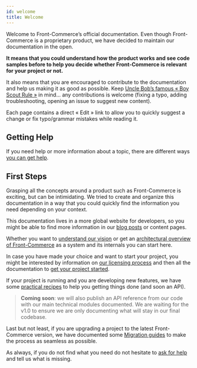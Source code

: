 ```yaml
---
id: welcome
title: Welcome
---
```


Welcome to Front-Commerce’s official documentation. Even though Front-Commerce
is a proprietary product, we have decided to maintain our documentation in the
open.

**It means that you could understand how the product works and see code samples
before to help you decide whether Front-Commerce is relevant for your project or
not.**

It also means that you are encouraged to contribute to the documentation and
help us making it as good as possible. Keep
[Uncle Bob’s famous « Boy Scout Rule »](http://wiki.c2.com/?BoyScoutRule) in
mind… any contributions is welcome (fixing a typo, adding troubleshooting,
opening an issue to suggest new content).

Each page contains a direct « Edit » link to allow you to quickly suggest a
change or fix typo/grammar mistakes while reading it.

## Getting Help

If you need help or more information about a topic, there are different ways
[you can get help](/help.html).

## First Steps

Grasping all the concepts around a product such as Front-Commerce is exciting,
but can be intimidating. We tried to create and organize this documentation in a
way that you could quickly find the information you need depending on your
context.

This documentation lives in a more global website for developers, so you might
be able to find more information in our [blog posts](/blog) or content pages.

Whether you want to [understand our vision](vision.md) or get an
[architectural overview of Front-Commerce](architecture-overview.md) as a system
and its internals you can start here.

In case you have made your choice and want to start your project, you might be
interested by information on [our licensing process](/license.html) and then all
the documentation to [get your project started](getting-started.md).

If your project is running and you are developing new features, we have some
[practical recipes](recipes.md) to help you getting things done (and soon an
API).

> **Coming soon**: we will also publish an API reference from our code with our
> main technical modules documented. We are waiting for the v1.0 to ensure we
> are only documenting what will stay in our final codebase.

Last but not least, if you are upgrading a project to the latest Front-Commerce
version, we have documented some [Migration guides](migration-guides.md) to make
the process as seamless as possible.

As always, if you do not find what you need do not hesitate to
[ask for help](/help.html) and tell us what is missing.


